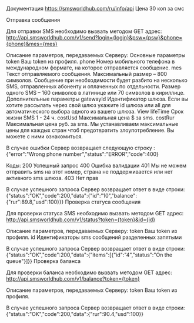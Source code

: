 
Документация https://smsworldhub.com/ru/info/api
Цена 30 коп за смс

Отправка сообщения

Для отправки SMS необходимо вызвать методом GET адрес:
http://api.smsworldhub.com/v1/send?login={login}&psw={psw}&phone={phone}&mes={mes}

Описание параметров, передаваемых Серверу:
Основные параметры token 	Ваш token из профиля.
phone 	Номер мобильного телефона в международном формате, на которое отправляется сообщение.
mes 	Текст отправляемого сообщения. Максимальный размер – 800 символов. Сообщение при необходимости будет разбито на несколько SMS, отправленных абоненту и оплаченных по отдельности. Размер одного SMS – 160 символов в латинице или 70 символов в кириллице.
Дополнительные параметры gatewayId 	Идентификатор шлюза. Если вы хотите рассылать через свой шлюз укажите id шлюза или all для автоматического выбора одного из вашего шлюза. View
lifeTime 	Срок жизни SMS 1 - 24 ч.
costUsd 	Максимальная цена $ за sms.
costRur 	Максимальная цена руб. за sms.
Мы устанавливаем максимальные цены для каждых стран чтоб предотвратить злоупотребление. Вы можете с ними ознакомиться.

В случае ошибки Сервер возвращает следующую строку :
{"error":"Wrong phone number","status":"ERROR","code":400}

Коды:
200 	Успешный запрос
400 	Ошибка валидации
401 	Мы не можем отправить sms на этот номер, страна не поддерживается или нет активного sms шлюза.
403 	Нет прав

В случае успешного запроса Сервер возвращает ответ в виде строки:
{"status":"OK","code":200,"data":{"id":"10","balance":{"rur":89.8,"usd":100}}}
Проверка статуса сообщения

Для проверки статуса SMS необходимо вызвать методом GET адрес:
http://api.smsworldhub.com/v1/status?token={token}&id={id}

Описание параметров, передаваемых Серверу:
token 	Ваш token из профиля.
id 	Идентификаторы sms сообщений разделенных запятыми

В случае успешного запроса Сервер возвращает ответ в виде строки:
{"status":"OK","code":200,"data":{"items":[{"id":"4","status":"On the queue"}]}}
Проверка баланса

Для проверки баланса необходимо вызвать методом GET адрес:
http://api.smsworldhub.com/v1/balance?token={token}

Описание параметров, передаваемых Серверу:
token 	Ваш token из профиля.

В случае успешного запроса Сервер возвращает ответ в виде строки:
{"status":"OK","code":200,"data":{"rur":90.4,"usd":100}} 
